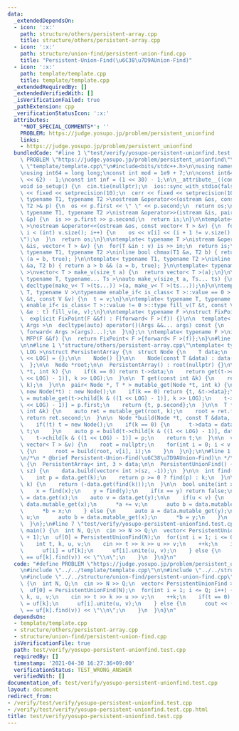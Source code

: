 ```yaml
---
data:
  _extendedDependsOn:
  - icon: ':x:'
    path: structure/others/persistent-array.cpp
    title: structure/others/persistent-array.cpp
  - icon: ':x:'
    path: structure/union-find/persistent-union-find.cpp
    title: "Persistent-Union-Find(\u6C38\u7D9AUnion-Find)"
  - icon: ':x:'
    path: template/template.cpp
    title: template/template.cpp
  _extendedRequiredBy: []
  _extendedVerifiedWith: []
  _isVerificationFailed: true
  _pathExtension: cpp
  _verificationStatusIcon: ':x:'
  attributes:
    '*NOT_SPECIAL_COMMENTS*': ''
    PROBLEM: https://judge.yosupo.jp/problem/persistent_unionfind
    links:
    - https://judge.yosupo.jp/problem/persistent_unionfind
  bundledCode: "#line 1 \"test/verify/yosupo-persistent-unionfind.test.cpp\"\n#define\
    \ PROBLEM \"https://judge.yosupo.jp/problem/persistent_unionfind\"\n\n#line 1\
    \ \"template/template.cpp\"\n#include<bits/stdc++.h>\n\nusing namespace std;\n\
    \nusing int64 = long long;\nconst int mod = 1e9 + 7;\n\nconst int64 infll = (1LL\
    \ << 62) - 1;\nconst int inf = (1 << 30) - 1;\n\n__attribute__((constructor))\n\
    void io_setup() {\n  cin.tie(nullptr);\n  ios::sync_with_stdio(false);\n  cout\
    \ << fixed << setprecision(10);\n  cerr << fixed << setprecision(10);\n}\n\ntemplate<\
    \ typename T1, typename T2 >\nostream &operator<<(ostream &os, const pair< T1,\
    \ T2 >& p) {\n  os << p.first << \" \" << p.second;\n  return os;\n}\n\ntemplate<\
    \ typename T1, typename T2 >\nistream &operator>>(istream &is, pair< T1, T2 >\
    \ &p) {\n  is >> p.first >> p.second;\n  return is;\n}\n\ntemplate< typename T\
    \ >\nostream &operator<<(ostream &os, const vector< T > &v) {\n  for(int i = 0;\
    \ i < (int) v.size(); i++) {\n    os << v[i] << (i + 1 != v.size() ? \" \" : \"\
    \");\n  }\n  return os;\n}\n\ntemplate< typename T >\nistream &operator>>(istream\
    \ &is, vector< T > &v) {\n  for(T &in : v) is >> in;\n  return is;\n}\n\ntemplate<\
    \ typename T1, typename T2 >\ninline bool chmax(T1 &a, T2 b) { return a < b &&\
    \ (a = b, true); }\n\ntemplate< typename T1, typename T2 >\ninline bool chmin(T1\
    \ &a, T2 b) { return a > b && (a = b, true); }\n\ntemplate< typename T = int64\
    \ >\nvector< T > make_v(size_t a) {\n  return vector< T >(a);\n}\n\ntemplate<\
    \ typename T, typename... Ts >\nauto make_v(size_t a, Ts... ts) {\n  return vector<\
    \ decltype(make_v< T >(ts...)) >(a, make_v< T >(ts...));\n}\n\ntemplate< typename\
    \ T, typename V >\ntypename enable_if< is_class< T >::value == 0 >::type fill_v(T\
    \ &t, const V &v) {\n  t = v;\n}\n\ntemplate< typename T, typename V >\ntypename\
    \ enable_if< is_class< T >::value != 0 >::type fill_v(T &t, const V &v) {\n  for(auto\
    \ &e : t) fill_v(e, v);\n}\n\ntemplate< typename F >\nstruct FixPoint : F {\n\
    \  explicit FixPoint(F &&f) : F(forward< F >(f)) {}\n\n  template< typename...\
    \ Args >\n  decltype(auto) operator()(Args &&... args) const {\n    return F::operator()(*this,\
    \ forward< Args >(args)...);\n  }\n};\n \ntemplate< typename F >\ninline decltype(auto)\
    \ MFP(F &&f) {\n  return FixPoint< F >{forward< F >(f)};\n}\n#line 4 \"test/verify/yosupo-persistent-unionfind.test.cpp\"\
    \n\n#line 1 \"structure/others/persistent-array.cpp\"\ntemplate< typename T, int\
    \ LOG >\nstruct PersistentArray {\n  struct Node {\n    T data;\n    Node *child[1\
    \ << LOG] = {};\n\n    Node() {}\n\n    Node(const T &data) : data(data) {}\n\
    \  };\n\n  Node *root;\n\n  PersistentArray() : root(nullptr) {}\n\n  T get(Node\
    \ *t, int k) {\n    if(k == 0) return t->data;\n    return get(t->child[k & ((1\
    \ << LOG) - 1)], k >> LOG);\n  }\n\n  T get(const int &k) {\n    return get(root,\
    \ k);\n  }\n\n  pair< Node *, T * > mutable_get(Node *t, int k) {\n    t = t ?\
    \ new Node(*t) : new Node();\n    if(k == 0) return {t, &t->data};\n    auto p\
    \ = mutable_get(t->child[k & ((1 << LOG) - 1)], k >> LOG);\n    t->child[k & ((1\
    \ << LOG) - 1)] = p.first;\n    return {t, p.second};\n  }\n\n  T *mutable_get(const\
    \ int &k) {\n    auto ret = mutable_get(root, k);\n    root = ret.first;\n   \
    \ return ret.second;\n  }\n\n  Node *build(Node *t, const T &data, int k) {\n\
    \    if(!t) t = new Node();\n    if(k == 0) {\n      t->data = data;\n      return\
    \ t;\n    }\n    auto p = build(t->child[k & ((1 << LOG) - 1)], data, k >> LOG);\n\
    \    t->child[k & ((1 << LOG) - 1)] = p;\n    return t;\n  }\n\n  void build(const\
    \ vector< T > &v) {\n    root = nullptr;\n    for(int i = 0; i < v.size(); i++)\
    \ {\n      root = build(root, v[i], i);\n    }\n  }\n};\n\n#line 1 \"structure/union-find/persistent-union-find.cpp\"\
    \n/*\n * @brief Persistent-Union-Find(\u6C38\u7D9AUnion-Find)\n */\nstruct PersistentUnionFind\
    \ {\n  PersistentArray< int, 3 > data;\n\n  PersistentUnionFind() {}\n\n  PersistentUnionFind(int\
    \ sz) {\n    data.build(vector< int >(sz, -1));\n  }\n\n  int find(int k) {\n\
    \    int p = data.get(k);\n    return p >= 0 ? find(p) : k;\n  }\n\n  int size(int\
    \ k) {\n    return (-data.get(find(k)));\n  }\n\n  bool unite(int x, int y) {\n\
    \    x = find(x);\n    y = find(y);\n    if(x == y) return false;\n    auto u\
    \ = data.get(x);\n    auto v = data.get(y);\n\n    if(u < v) {\n      auto a =\
    \ data.mutable_get(x);\n      *a += v;\n      auto b = data.mutable_get(y);\n\
    \      *b = x;\n    } else {\n      auto a = data.mutable_get(y);\n      *a +=\
    \ u;\n      auto b = data.mutable_get(x);\n      *b = y;\n    }\n    return true;\n\
    \  }\n};\n#line 7 \"test/verify/yosupo-persistent-unionfind.test.cpp\"\n\nint\
    \ main() {\n  int N, Q;\n  cin >> N >> Q;\n  vector< PersistentUnionFind > uf(Q\
    \ + 1);\n  uf[0] = PersistentUnionFind(N);\n  for(int i = 1; i <= Q; i++) {\n\
    \    int t, k, u, v;\n    cin >> t >> k >> u >> v;\n    ++k;\n    if(t == 0) {\n\
    \      uf[i] = uf[k];\n      uf[i].unite(u, v);\n    } else {\n      cout << (uf[k].find(u)\
    \ == uf[k].find(v)) << \"\\n\";\n    }\n  }\n}\n"
  code: "#define PROBLEM \"https://judge.yosupo.jp/problem/persistent_unionfind\"\n\
    \n#include \"../../template/template.cpp\"\n\n#include \"../../structure/others/persistent-array.cpp\"\
    \n#include \"../../structure/union-find/persistent-union-find.cpp\"\n\nint main()\
    \ {\n  int N, Q;\n  cin >> N >> Q;\n  vector< PersistentUnionFind > uf(Q + 1);\n\
    \  uf[0] = PersistentUnionFind(N);\n  for(int i = 1; i <= Q; i++) {\n    int t,\
    \ k, u, v;\n    cin >> t >> k >> u >> v;\n    ++k;\n    if(t == 0) {\n      uf[i]\
    \ = uf[k];\n      uf[i].unite(u, v);\n    } else {\n      cout << (uf[k].find(u)\
    \ == uf[k].find(v)) << \"\\n\";\n    }\n  }\n}\n"
  dependsOn:
  - template/template.cpp
  - structure/others/persistent-array.cpp
  - structure/union-find/persistent-union-find.cpp
  isVerificationFile: true
  path: test/verify/yosupo-persistent-unionfind.test.cpp
  requiredBy: []
  timestamp: '2021-04-30 16:27:36+09:00'
  verificationStatus: TEST_WRONG_ANSWER
  verifiedWith: []
documentation_of: test/verify/yosupo-persistent-unionfind.test.cpp
layout: document
redirect_from:
- /verify/test/verify/yosupo-persistent-unionfind.test.cpp
- /verify/test/verify/yosupo-persistent-unionfind.test.cpp.html
title: test/verify/yosupo-persistent-unionfind.test.cpp
---
```


